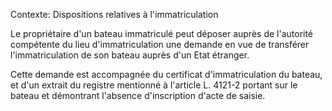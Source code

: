 Contexte: Dispositions relatives à l'immatriculation

Le propriétaire d'un bateau immatriculé peut déposer auprès de l'autorité compétente du lieu d'immatriculation une demande en vue de transférer l'immatriculation de son bateau auprès d'un Etat étranger.

Cette demande est accompagnée du certificat d'immatriculation du bateau, et d'un extrait du registre mentionné à l'article L. 4121-2 portant sur le bateau et démontrant l'absence d'inscription d'acte de saisie.
